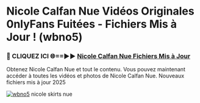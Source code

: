 # Nicole Calfan Nue Vidéos Originales 0nlyFans Fuitées - Fichiers Mis à Jour ! (wbno5)

<h3>🔴 CLIQUEZ ICI 🌐==►► <a href="https://tinyurl.com/2pmr4ezf" rel="nofollow">Nicole Calfan Nue Fichiers Mis à Jour</a></h3>

Obtenez Nicole Calfan Nue et tout le contenu. Vous pouvez maintenant accéder à toutes les vidéos et photos de Nicole Calfan Nue. Nouveaux fichiers mis à jour 2025

[![wbno5](https://i.imgur.com/6SNvagu.gif)](https://tinyurl.com/2pmr4ezf)
nicole skirts nue